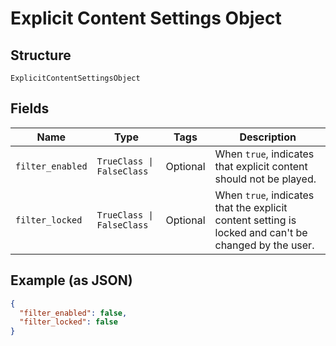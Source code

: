 
# Explicit Content Settings Object

## Structure

`ExplicitContentSettingsObject`

## Fields

| Name | Type | Tags | Description |
|  --- | --- | --- | --- |
| `filter_enabled` | `TrueClass \| FalseClass` | Optional | When `true`, indicates that explicit content should not be played. |
| `filter_locked` | `TrueClass \| FalseClass` | Optional | When `true`, indicates that the explicit content setting is locked and can't be changed by the user. |

## Example (as JSON)

```json
{
  "filter_enabled": false,
  "filter_locked": false
}
```

